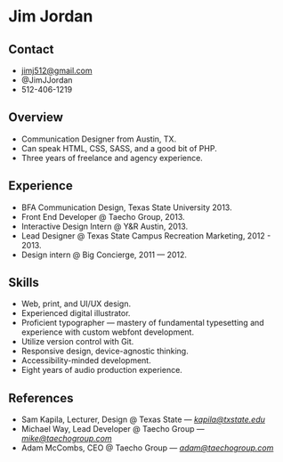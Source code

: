 # Jim Jordan
## Contact
* jimj512@gmail.com
* @JimJJordan
* 512-406-1219

## Overview
* Communication Designer from Austin, TX.
* Can speak HTML, CSS, SASS, and a good bit of PHP. 
* Three years of freelance and agency experience.

## Experience
* BFA Communication Design, Texas State University 2013.
* Front End Developer @ Taecho Group, 2013.
* Interactive Design Intern @ Y&R Austin, 2013.
* Lead Designer @ Texas State Campus Recreation Marketing, 2012 - 2013.
* Design intern @ Big Concierge, 2011 — 2012.

## Skills
* Web, print, and UI/UX design. 
* Experienced digital illustrator. 
* Proficient typographer — mastery of fundamental typesetting and experience with custom webfont development. 
* Utilize version control with Git. 
* Responsive design, device-agnostic thinking.
* Accessibility-minded development.
* Eight years of audio production experience. 

## References
* Sam Kapila, Lecturer, Design @ Texas State — *kapila@txstate.edu*
* Michael Way, Lead Developer  @ Taecho Group — *mike@taechogroup.com*
* Adam McCombs, CEO @ Taecho Group — *adam@taechogroup.com*